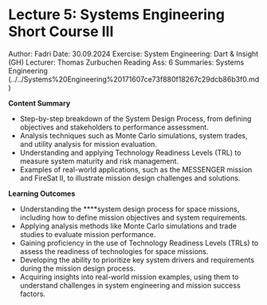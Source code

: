 # Lecture 5: Systems Engineering Short Course III

Author: Fadri
Date: 30.09.2024
Exercise: System Engineering: Dart & Insight (GH)
Lecturer: Thomas Zurbuchen
Reading Ass: 6
Summaries: Systems Engineering (../../Systems%20Engineering%20171607ce73f880f18267c29dcb86b3f0.md)

**Content Summary**

- Step-by-step breakdown of the System Design Process, from defining objectives and stakeholders to performance assessment.
- Analysis techniques such as Monte Carlo simulations, system trades, and utility analysis for mission evaluation.
- Understanding and applying Technology Readiness Levels (TRL) to measure system maturity and risk management.
- Examples of real-world applications, such as the MESSENGER mission and FireSat II, to illustrate mission design challenges and solutions.

**Learning Outcomes**

- Understanding the ****system design process for space missions, including how to define mission objectives and system requirements.
- Applying analysis methods like Monte Carlo simulations and trade studies to evaluate mission performance.
- Gaining proficiency in the use of Technology Readiness Levels (TRLs) to assess the readiness of technologies for space missions.
- Developing the ability to prioritize key system drivers and requirements during the mission design process.
- Acquiring insights into real-world mission examples, using them to understand challenges in system engineering and mission success factors.